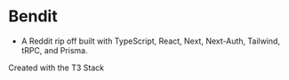 # Bendit

- A Reddit rip off built with TypeScript, React, Next, Next-Auth, Tailwind, tRPC, and Prisma.

Created with the T3 Stack